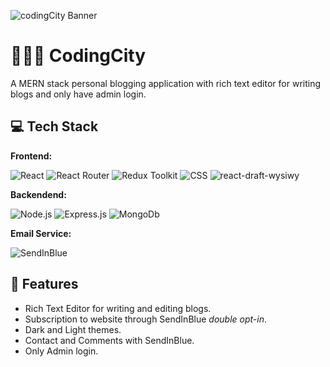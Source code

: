 ![codingCity Banner](https://user-images.githubusercontent.com/89572340/209066044-1b6f61ef-cb18-47be-94d4-b442e5fc209a.png)

# 👩🏽‍💻 CodingCity

A MERN stack personal blogging application with rich text editor for writing blogs and only have admin login.

## 💻 Tech Stack

**Frontend:**

<img src="https://img.shields.io/badge/-React-orange?style=for-the-badge&logo=react" alt="React"/>   <img src="https://img.shields.io/badge/-React%20Router-success?style=for-the-badge&logo=reactrouter" alt="React Router"/>   <img src="https://img.shields.io/badge/-Redux%20Toolkit-informational?style=for-the-badge&logo=redux" alt="Redux Toolkit"/>   <img src="https://img.shields.io/badge/-css-990099?style=for-the-badge&logo=CSS3" alt="CSS"/>
<img src="https://img.shields.io/badge/-react draft wysiwy-fae248?style=for-the-badge&logo=react-draft-wysiwy" alt="react-draft-wysiwy"/>  

**Backendend:**

<img src="https://img.shields.io/badge/-Node.js-faf75a?style=for-the-badge&logo=node.js" alt="Node.js"/>   <img src="https://img.shields.io/badge/-express.js-282929?style=for-the-badge&logo=express" alt="Express.js"/>   <img src="https://img.shields.io/badge/-mongodb-f1a7f2?style=for-the-badge&logo=mongodb" alt="MongoDb"/>

**Email Service:**

<img src="https://img.shields.io/badge/-SendInBlue-2497f0?style=for-the-badge&logo=SendInBlue" alt="SendInBlue"/> 

## 📝 Features

- Rich Text Editor for writing and editing blogs.
- Subscription to website through SendInBlue _double opt-in_.
- Dark and Light themes.
- Contact and Comments with SendInBlue.
- Only Admin login.




